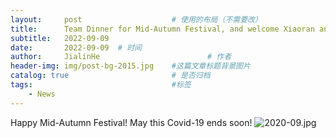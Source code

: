 ```yaml
---
layout:     post   				    # 使用的布局（不需要改）
title:      Team Dinner for Mid-Autumn Festival, and welcome Xiaoran and Shuai to join our group.	# 标题 
subtitle:   2022-09-09
date:       2022-09-09	# 时间
author:     JialinHe						# 作者
header-img: img/post-bg-2015.jpg 	#这篇文章标题背景图片
catalog: true 						# 是否归档
tags:								#标签
    - News
---
```

Happy Mid-Autumn Festival! May this Covid-19 ends soon!
![2020-09.jpg](https://gitee.com/plusero/plusero/raw/master/img/picsInURL/2022-09-09.jpg)

